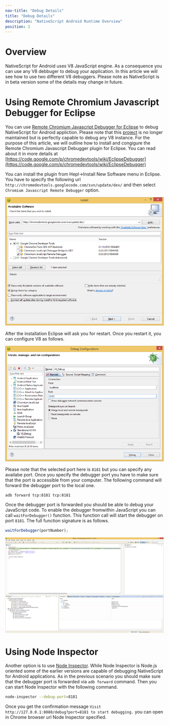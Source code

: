 ```yaml
---
nav-title: "Debug Details"
title: "Debug Details"
description: "NativeScript Android Runtime Overview"
position: 2
---
```


# Overview

NativeScript for Android uses V8 JavaScript engine. As a consequence you can use any V8 debbuger to debug your application. In this article we will see how to use two different V8 debuggers. Please note as NativeScript is in beta version some of the details may change in future.

# Using Remote Chromium Javascript Debugger for Eclipse

You can use [Remote Chromium Javascript Debugger for Eclipse](https://code.google.com/p/chromedevtools/wiki/EclipseDebugger) to debug NativeScript for Android appliction. Please note that this [project](https://code.google.com/p/chromedevtools/) is no longer maintained but is perfectly capable to debug any V8 instance. For the purpose of this article, we will outline how to install and congigure the Remote Chromium Javascript Debugger plugin for Eclipse. You can read about it in more details at [https://code.google.com/p/chromedevtools/wiki/EclipseDebugger](https://code.google.com/p/chromedevtools/wiki/EclipseDebugger)

You can install the plugin from Hepl->Install New Software menu in Eclipse. You have to specify the following url `http://chromedevtools.googlecode.com/svn/update/dev/` and then select `Chromium Javascript Remote Debugger` option.

![Image1](./install_v8_eclipse_plugin.png)

After the installation Eclipse will ask you for restart. Once you restart it, you can configure V8 as follows.

![Image2](./v8_dbg_config.png)

Please note that the selected port here is `8181` but you can specify any availabe port. Once you specify the debugger port you have to make sure that the port is accessible from your computer. The following command will forward the debugger port to the local one.

```bash
adb forward tcp:8181 tcp:8181
```

Once the debugger port is forwarded you should be able to debug your JavaScript code. To enable the debugger fromwithin JavaScript you can call `waitForDebugger()` function. This function call will start the debugger on port `8181`. The full function signature is as follows.

```JavaScript
waitForDebugger(portNumber);
```

![Image3](./debug_screenshot.png)

# Using Node Inspector

Another option is to use [Node Inspector](https://github.com/node-inspector/node-inspector). While Node Inspector is Node.js oriented some of the earlier versions are capable of debugging NativeScript for Android applications. As in the previous scenario you should make sure that the debugger port is forwarded via `adb forward` command. Then you can start Node Inspector with the following command.

```bash
node-inspector --debug-port=8181
```

Once you get the confirmation message `Visit http://127.0.0.1:8080/debug?port=8181 to start debugging.` you can open in Chrome browser url Node Inspector specified.

